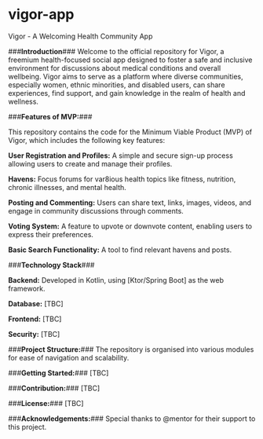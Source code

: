# vigor-app
Vigor - A Welcoming Health Community App


###**Introduction**###
Welcome to the official repository for Vigor, a freemium health-focused social app designed to foster a safe and inclusive environment for discussions about medical conditions and overall wellbeing. Vigor aims to serve as a platform where diverse communities, especially women, ethnic minorities, and disabled users, can share experiences, find support, and gain knowledge in the realm of health and wellness.



###**Features of MVP:**###


This repository contains the code for the Minimum Viable Product (MVP) of Vigor, which includes the following key features:

**User Registration and Profiles:** A simple and secure sign-up process allowing users to create and manage their profiles.

**Havens:** Focus forums for var8ious health topics like fitness, nutrition, chronic illnesses, and mental health.

**Posting and Commenting:** Users can share text, links, images, videos, and engage in community discussions through comments.

**Voting System:** A feature to upvote or downvote content, enabling users to express their preferences.

**Basic Search Functionality:** A tool to find relevant havens and posts.




###**Technology Stack**###

**Backend:** Developed in Kotlin, using [Ktor/Spring Boot] as the web framework.

**Database:** [TBC]

**Frontend:** [TBC]

**Security:** [TBC]



###**Project Structure:**###
The repository is organised into various modules for ease of navigation and scalability. 



###**Getting Started:**###
[TBC]



###**Contribution:**###
[TBC]



###**License:**###
[TBC]



###**Acknowledgements:**###
Special thanks to @mentor for their support to this project.


